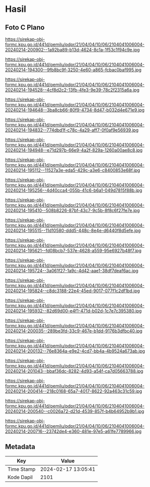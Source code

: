 # Hasil

## Foto C Plano

https://sirekap-obj-formc.kpu.go.id/441d/pemilu/pdpr/21/04/04/10/06/2104041006004-20240214-200902--1a92ba89-b13d-4624-8c1a-1f53c1f94c9e.jpg

https://sirekap-obj-formc.kpu.go.id/441d/pemilu/pdpr/21/04/04/10/06/2104041006004-20240214-194300--9fb8bc9f-3250-4e60-a865-fcbac0baf995.jpg

https://sirekap-obj-formc.kpu.go.id/441d/pemilu/pdpr/21/04/04/10/06/2104041006004-20240214-194528--4cf8d2c2-13fb-4fe3-9e39-78c2f2315a6a.jpg

https://sirekap-obj-formc.kpu.go.id/441d/pemilu/pdpr/21/04/04/10/06/2104041006004-20240214-194648--3ba8cb66-80f9-4734-8d47-b032d4e671e9.jpg

https://sirekap-obj-formc.kpu.go.id/441d/pemilu/pdpr/21/04/04/10/06/2104041006004-20240214-194832--774dbd1f-c78c-4a29-aff7-0f0af9e56939.jpg

https://sirekap-obj-formc.kpu.go.id/441d/pemilu/pdpr/21/04/04/10/06/2104041006004-20240214-194948--e71d297b-66e9-4a2f-829a-1260a00ae8c8.jpg

https://sirekap-obj-formc.kpu.go.id/441d/pemilu/pdpr/21/04/04/10/06/2104041006004-20240214-195112--11527a3e-eda5-429c-a3e6-c8400853e68f.jpg

https://sirekap-obj-formc.kpu.go.id/441d/pemilu/pdpr/21/04/04/10/06/2104041006004-20240214-195256--4d40cca4-055b-41c6-b6a1-049d7815f88b.jpg

https://sirekap-obj-formc.kpu.go.id/441d/pemilu/pdpr/21/04/04/10/06/2104041006004-20240214-195410--508b8226-87bf-43c7-9c5b-8f8c6f27fe7e.jpg

https://sirekap-obj-formc.kpu.go.id/441d/pemilu/pdpr/21/04/04/10/06/2104041006004-20240214-195515--11d10580-ddd5-448c-8e4e-d6440f8d5efe.jpg

https://sirekap-obj-formc.kpu.go.id/441d/pemilu/pdpr/21/04/04/10/06/2104041006004-20240214-195621--fd08bcb7-537e-4628-a559-95e6927b48f7.jpg

https://sirekap-obj-formc.kpu.go.id/441d/pemilu/pdpr/21/04/04/10/06/2104041006004-20240214-195724--3a061f27-1a9c-4d42-aae1-38df7deaf6ac.jpg

https://sirekap-obj-formc.kpu.go.id/441d/pemilu/pdpr/21/04/04/10/06/2104041006004-20240214-195824--c8dc3188-22e4-45ed-9017-077f1c2df1bd.jpg

https://sirekap-obj-formc.kpu.go.id/441d/pemilu/pdpr/21/04/04/10/06/2104041006004-20240214-195932--82d69d00-e4f1-471d-b02d-1c7e7c395380.jpg

https://sirekap-obj-formc.kpu.go.id/441d/pemilu/pdpr/21/04/04/10/06/2104041006004-20240214-200035--289be3fd-33c9-467e-b1dd-9176b3dfbc40.jpg

https://sirekap-obj-formc.kpu.go.id/441d/pemilu/pdpr/21/04/04/10/06/2104041006004-20240214-200132--76e8364a-e9e2-4cd7-bb4a-4b9524a673ab.jpg

https://sirekap-obj-formc.kpu.go.id/441d/pemilu/pdpr/21/04/04/10/06/2104041006004-20240214-201043--bbaf36dc-8282-4d93-a54f-ca7d05663788.jpg

https://sirekap-obj-formc.kpu.go.id/441d/pemilu/pdpr/21/04/04/10/06/2104041006004-20240214-200414--218c0168-65a7-4017-8622-92a463c31c59.jpg

https://sirekap-obj-formc.kpu.go.id/441d/pemilu/pdpr/21/04/04/10/06/2104041006004-20240214-200540--c0026a72-d21d-4539-857f-b4b64952b9b1.jpg

https://sirekap-obj-formc.kpu.go.id/441d/pemilu/pdpr/21/04/04/10/06/2104041006004-20240214-200716--23742de4-e360-481e-97e5-a61fe7789966.jpg


## Metadata

| Key        | Value               |
| ---------- | ------------------- |
| Time Stamp | 2024-02-17 13:05:41 |
| Kode Dapil | 2101                |



